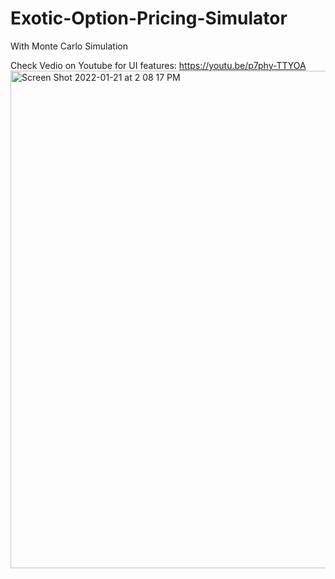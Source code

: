 # Exotic-Option-Pricing-Simulator
With Monte Carlo Simulation

Check Vedio on Youtube for UI features: https://youtu.be/p7phy-TTYOA
<img width="796" alt="Screen Shot 2022-01-21 at 2 08 17 PM" src="https://user-images.githubusercontent.com/76828120/150585926-8368017d-5946-4cfa-83e6-e405d222322b.png">
